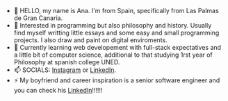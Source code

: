 - 👋 HELLO, my name is Ana. I'm from Spain, specifically from Las Palmas de Gran Canaria. 
- 👀 Interested in programming but also philosophy and history. Usually find myself writting little essays and some easy and small programming projects. I also draw and paint on digital enviroments.
- 🌱 Currently learning web developement with full-stack expectatives and a little bit of computer science, additional to that studying 1rst year of Philosophy at spanish college UNED.
- 📫 SOCIALS: [Instagram](https://instagram.com/aarenskov) or  [LinkedIn](https://www.linkedin.com/in/anammben%C3%ADtez/).
- ⚡ My boyfriend and career inspiration is a senior software engineer and you can check his [LinkedIn](https://www.linkedin.com/in/lorenzo-pinna-rodr%C3%ADguez-650962186/)!!!!!!

